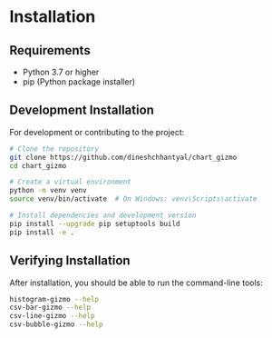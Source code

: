# Installation

## Requirements

- Python 3.7 or higher
- pip (Python package installer)

## Development Installation

For development or contributing to the project:

```bash
# Clone the repository
git clone https://github.com/dineshchhantyal/chart_gizmo
cd chart_gizmo

# Create a virtual environment
python -m venv venv
source venv/bin/activate  # On Windows: venv\Scripts\activate

# Install dependencies and development version
pip install --upgrade pip setuptools build
pip install -e .
```

## Verifying Installation

After installation, you should be able to run the command-line tools:

```bash
histogram-gizmo --help
csv-bar-gizmo --help
csv-line-gizmo --help
csv-bubble-gizmo --help
```
